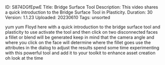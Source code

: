 ID: S874DGfEpwE
Title: Bridge Surface Tool
Description: This video shares a quick introduction to the Bridge Surface Tool in Plasticity.
Duration: 30
Version: 1.1.23
Uploaded: 20230610
Tags: unsorted

yum yum Floyd here with a quick
introduction to the bridge surface tool
and plasticity to use activate the tool
and then click on two disconnected faces
a fillet or blend will be generated keep
in mind that the camera angle and where
you click on the face will determine
where the fillet goes use the attributes
in the dialog to adjust the results
spend some time experimenting with this
powerful tool and add it to your toolkit
to enhance asset creation oh look at the
time
